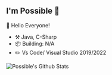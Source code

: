 ## I'm Possible :wave:

🎊 Hello Everyone!

- :hammer_and_pick: Java, C-Sharp
- :package: Building: N/A
- :pencil2: Vs Code/ Visual Studio 2019/2022

![Possible's Github Stats](https://github-readme-stats.vercel.app/api?username=Possbl&theme=gruvbox&show_icons=true)
